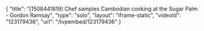 {
    "title": "[1508441819] Chef samples Cambodian cooking at the Sugar Palm - Gordon Ramsay",
    "type": "solo",
    "layout": "iframe-static",
    "videoId": "123179436",
    "url": "\/tvpembed\/123179436"
}